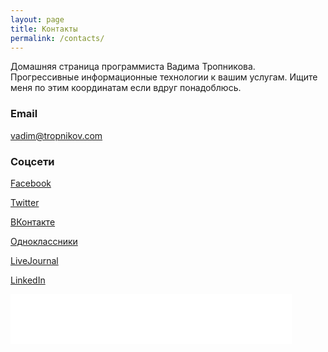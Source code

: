 ```yaml
---
layout: page
title: Контакты
permalink: /contacts/
---
```


Домашняя страница программиста Вадима Тропникова. Прогрессивные информационные технологии к вашим услугам. Ищите меня по этим координатам если вдруг понадоблюсь.

### Email

[vadim@tropnikov.com](mailto:vadim@tropnikov.com)

### Соцсети

[Facebook](https://www.facebook.com/vadim.tropnikov)

[Twitter](https://twitter.com/vadim_tropnikov)

[ВКонтакте](https://vk.com/vadim_tropnikov)

[Одноклассники](https://ok.ru/igor.yefimov3)

[LiveJournal](http://bespredelomsk.livejournal.com/)

[LinkedIn](https://www.linkedin.com/in/tropnikov)

<iframe src="//www.facebook.com/plugins/follow?href=https%3A%2F%2Fwww.facebook.com%2Fvadim.tropnikov&amp;layout=standard&amp;show_faces=true&amp;colorscheme=light&amp;width=450&amp;height=80" scrolling="no" frameborder="0" style="border:none; overflow:hidden; width:450px; height:80px;" allowTransparency="true"></iframe>
